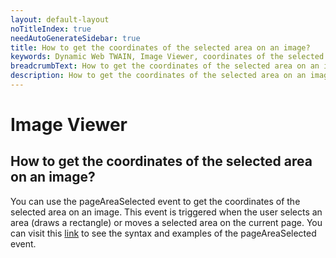 ```yaml
---
layout: default-layout
noTitleIndex: true
needAutoGenerateSidebar: true
title: How to get the coordinates of the selected area on an image?
keywords: Dynamic Web TWAIN, Image Viewer, coordinates of the selected area
breadcrumbText: How to get the coordinates of the selected area on an image?
description: How to get the coordinates of the selected area on an image?
---
```


# Image Viewer

## How to get the coordinates of the selected area on an image?

You can use the pageAreaSelected event to get the coordinates of the selected area on an image. This event is triggered when the user selects an area (draws a rectangle) or moves a selected area on the current page. You can visit this <a href="https://www.dynamsoft.com/web-twain/docs-archive/v17.2.1/info/api/WebTwain_Viewer.html#pageareaselected" target="_blank">link</a> to see the syntax and examples of the pageAreaSelected event.
